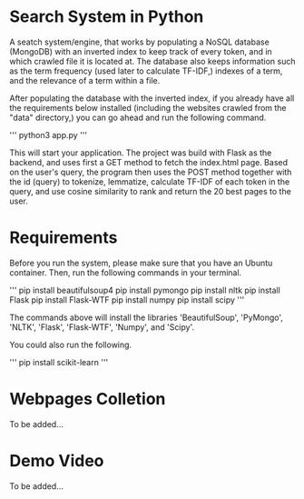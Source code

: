 # Search System in Python

A seatch system/engine, that works by populating a NoSQL database (MongoDB) with an inverted index to keep track of every token, and in which crawled file it is located at. The database also keeps information such as the term frequency (used later to calculate TF-IDF,) indexes of a term, and the relevance of a term within a file.

After populating the database with the inverted index, if you already have all the requirements below installed (including the websites crawled from the "data" directory,) you can go ahead and run the following command.

'''
python3 app.py
'''

This will start your application. The project was build with Flask as the backend, and uses first a GET method to fetch the index.html page. Based on the user's query, the program then uses the POST method together with the id (query) to tokenize, lemmatize, calculate TF-IDF of each token in the query, and use cosine similarity to rank and return the 20 best pages to the user.

# Requirements
Before you run the system, please make sure that you have an Ubuntu container. Then, run the following commands in your terminal.

'''
pip install beautifulsoup4
pip install pymongo
pip install nltk
pip install Flask
pip install Flask-WTF
pip install numpy
pip install scipy
'''

The commands above will install the libraries 'BeautifulSoup', 'PyMongo', 'NLTK', 'Flask', 'Flask-WTF', 'Numpy', and 'Scipy'.

You could also run the following.

'''
pip install scikit-learn
'''

# Webpages Colletion

To be added...

# Demo Video

To be added...
